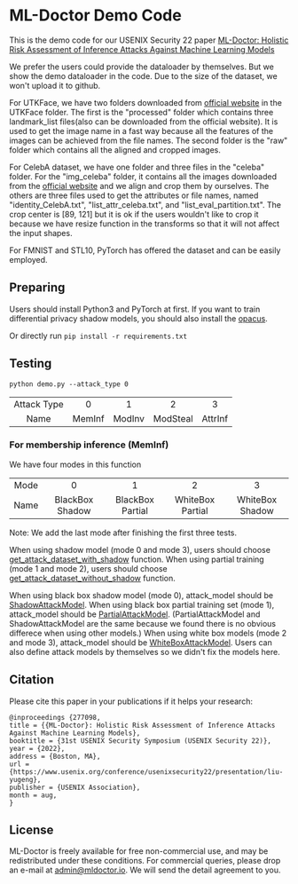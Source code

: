 # ML-Doctor Demo Code
This is the demo code for our USENIX Security 22 paper [ML-Doctor: Holistic Risk Assessment of Inference Attacks Against Machine Learning Models](https://www.usenix.org/conference/usenixsecurity22/presentation/liu-yugeng)

We prefer the users could provide the dataloader by themselves. But we show the demo dataloader in the code. Due to the size of the dataset, we won't upload it to github.

For UTKFace, we have two folders downloaded from [official website](https://susanqq.github.io/UTKFace/) in the UTKFace folder. The first is the "processed" folder which contains three landmark_list files(also can be downloaded from the official website). It is used to get the image name in a fast way because all the features of the images can be achieved from the file names. The second folder is the "raw" folder which contains all the aligned and cropped images. 

For CelebA dataset, we have one folder and three files in the "celeba" folder. For the "img_celeba" folder, it contains all the images downloaded from the [official website](https://mmlab.ie.cuhk.edu.hk/projects/CelebA.html) and we align and crop them by ourselves. The others are three files used to get the attributes or file names, named "identity_CelebA.txt", "list_attr_celeba.txt", and "list_eval_partition.txt". The crop center is \[89, 121\] but it is ok if the users wouldn't like to crop it because we have resize function in the transforms so that it will not affect the input shapes.

For FMNIST and STL10, PyTorch has offered the dataset and can be easily employed.

## Preparing
Users should install Python3 and PyTorch at first. If you want to train differential privacy shadow models, you should also install the [opacus](https://github.com/pytorch/opacus).

Or directly run ```pip install -r requirements.txt```

## Testing
```python demo.py --attack_type 0```

<table><tbody>
<!-- TABLE BODY -->
<tr>
<td align="center">Attack Type</td>
<td align="center">0</td>
<td align="center">1</td>
<td align="center">2</td>
<td align="center">3</td>
</tr>
<tr>
<td align="center">Name</td>
<td align="center">MemInf</td>
<td align="center">ModInv</td>
<td align="center">ModSteal</td>
<td align="center">AttrInf</td>
</tr>
</tbody></table>

### For membership inference (MemInf)
We have four modes in this function
<table><tbody>
<!-- TABLE BODY -->
<tr>
<td align="center">Mode</td>
<td align="center">0</td>
<td align="center">1</td>
<td align="center">2</td>
<td align="center">3</td>
</tr>
<tr>
<td align="center">Name</td>
<td align="center">BlackBox Shadow</td>
<td align="center">BlackBox Partial</td>
<td align="center">WhiteBox Partial</td>
<td align="center">WhiteBox Shadow</td>
</tr>
</tbody></table>
Note: We add the last mode after finishing the first three tests.

When using shadow model (mode 0 and mode 3), users should choose [get_attack_dataset_with_shadow](https://github.com/liuyugeng/ML-Doctor/blob/fadd06c9d5f7e8707dcc8fdb84ed257050e287a2/doctor/meminf.py#L689) function.
When using partial training (mode 1 and mode 2), users should choose [get_attack_dataset_without_shadow](https://github.com/liuyugeng/ML-Doctor/blob/fadd06c9d5f7e8707dcc8fdb84ed257050e287a2/doctor/meminf.py#L663) function.

When using black box shadow model (mode 0), attack_model should be [ShadowAttackModel](https://github.com/liuyugeng/ML-Doctor/blob/fadd06c9d5f7e8707dcc8fdb84ed257050e287a2/utils/define_models.py#L15).
When using black box partial training set (mode 1), attack_model should be [PartialAttackModel](https://github.com/liuyugeng/ML-Doctor/blob/fadd06c9d5f7e8707dcc8fdb84ed257050e287a2/utils/define_models.py#L56).
(PartialAttackModel and ShadowAttackModel are the same because we found there is no obvious differece when using other models.)
When using white box models (mode 2 and mode 3), attack_model should be [WhiteBoxAttackModel](https://github.com/liuyugeng/ML-Doctor/blob/fadd06c9d5f7e8707dcc8fdb84ed257050e287a2/utils/define_models.py#L97).
Users can also define attack models by themselves so we didn't fix the models here.

## Citation
Please cite this paper in your publications if it helps your research:

    @inproceedings {277098,
    title = {{ML-Doctor}: Holistic Risk Assessment of Inference Attacks Against Machine Learning Models},
    booktitle = {31st USENIX Security Symposium (USENIX Security 22)},
    year = {2022},
    address = {Boston, MA},
    url = {https://www.usenix.org/conference/usenixsecurity22/presentation/liu-yugeng},
    publisher = {USENIX Association},
    month = aug,
    }


## License

ML-Doctor is freely available for free non-commercial use, and may be redistributed under these conditions. For commercial queries, please drop an e-mail at admin@mldoctor.io. We will send the detail agreement to you.
